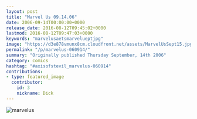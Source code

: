 ```yaml
---
layout: post
title: "Marvel Us 09.14.06"
date: 2006-09-14T00:00:00+0000
release_date: 2016-08-12T09:45:02+0000
lastmod: 2016-08-12T09:47:03+0000
keywords: "marvelusaetsmarvelueptjpg"
image: "https://d3e878vmunx8cm.cloudfront.net/assets/MarvelUsSept15.jpg"
permalink: "/p/marvelus-060914/"
summary: "Originally published Thursday September, 14th 2006"
category: comics
hashtag: "#axisofstevil_marvelus-060914"
contributions:
- type: featured_image
  contributor:
    id: 3
    nickname: Dick
---
```


![marvelus](https://d3e878vmunx8cm.cloudfront.net/assets/MarvelUsSept15.jpg)
